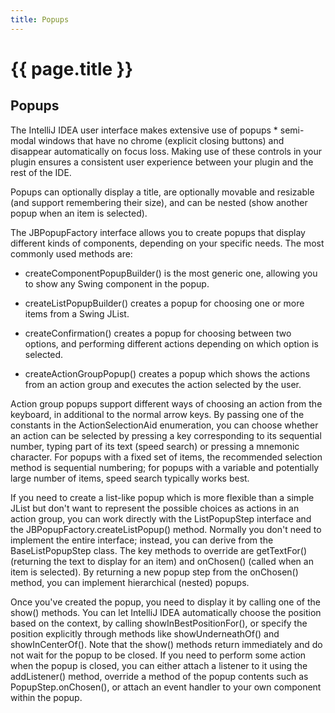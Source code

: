 ```yaml
---
title: Popups
---
```


<!--
INITIAL_SOURCE https://confluence.jetbrains.com/display/IDEADEV/IntelliJ+IDEA+Popups
-->

# {{ page.title }}

## Popups

The IntelliJ IDEA user interface makes extensive use of popups *  semi-modal windows that have no chrome (explicit closing buttons) and disappear automatically on focus loss. Making use of these controls in your plugin ensures a consistent user experience between your plugin and the rest of the IDE.

Popups can optionally display a title, are optionally movable and resizable (and support remembering their size), and can be nested (show another popup when an item is selected).

The JBPopupFactory interface allows you to create popups that display different kinds of components, depending on your specific needs. The most commonly used methods are:

*  createComponentPopupBuilder() is the most generic one, allowing you to show any Swing component in the popup.

*  createListPopupBuilder() creates a popup for choosing one or more items from a Swing JList.

*  createConfirmation() creates a popup for choosing between two options, and performing different actions depending on which option is selected.

*  createActionGroupPopup() creates a popup which shows the actions from an action group and executes the action selected by the user.

Action group popups support different ways of choosing an action from the keyboard, in additional to the normal arrow keys.
By passing one of the constants in the ActionSelectionAid enumeration, you can choose whether an action can be selected by pressing a key corresponding to its sequential number, typing part of its text (speed search) or pressing a mnemonic character.
For popups with a fixed set of items, the recommended selection method is sequential numbering;
for popups with a variable and potentially large number of items, speed search typically works best.

If you need to create a list-like popup which is more flexible than a simple JList but don't want to represent the possible choices as actions in an action group, you can work directly with the ListPopupStep interface and the JBPopupFactory.createListPopup() method.
Normally you don't need to implement the entire interface; instead, you can derive from the BaseListPopupStep class. The key methods to override are getTextFor() (returning the text to display for an item) and onChosen() (called when an item is selected).
By returning a new popup step from the onChosen() method, you can implement hierarchical (nested) popups.

Once you've created the popup, you need to display it by calling one of the show() methods.
You can let IntelliJ IDEA automatically choose the position based on the context, by calling showInBestPositionFor(), or specify the position explicitly through methods like showUnderneathOf() and showInCenterOf().
Note that the show() methods return immediately and do not wait for the popup to be closed. If you need to perform some action when the popup is closed, you can either attach a listener to it using the addListener() method, override a method of the popup contents such as PopupStep.onChosen(), or attach an event handler to your own component within the popup.

